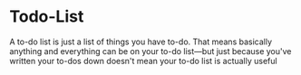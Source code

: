 # Todo-List
A to-do list is just a list of things you have to-do. That means basically anything and everything can be on your to-do list—but just because you've written your to-dos down doesn't mean your to-do list is actually useful
